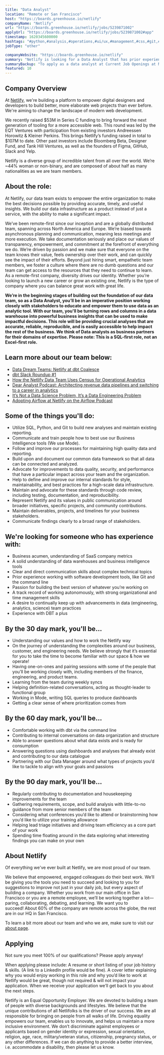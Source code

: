 ```yaml
---
title: "Data Analyst"
location: "Remote or San Francisco"
host: "https://boards.greenhouse.io/netlify"
companyName: "Netlify"
url: "https://boards.greenhouse.io/netlify/jobs/5239871002"
applyUrl: "https://boards.greenhouse.io/netlify/jobs/5239871002#app"
timestamp: 1620345600000
hashtags: "#python,#analysis,#operations,#ui/ux,#management,#css,#git,#rest,#figma,#finance"
jobType: "other"

companyWebsite: "https://boards.greenhouse.io/netlify"
summary: "Netlify is looking for a Data Analyst that has prior experience working with software development tools, like Git and the command line."
summaryBackup: "To apply as a data analyst at Current Job Openings at Netlify, you preferably need to have some knowledge of: #python, #ui/ux, #management."
featured: 10
---
```


## Company Overview

At [Netlify](https://www.netlify.com/about/), we're building a platform to empower digital designers and developers to build better, more elaborate web projects than ever before. We're aiming to change the landscape of modern web development. 

We recently raised $53M in Series C funding to bring forward the next generation of tooling for a more accessible web. This round was led by the EQT Ventures with participation from existing investors Andreessen Horowitz & Kleiner Perkins. This brings Netlify’s funding raised in total to $107M to date. Other past investors include Bloomberg Beta, Designer Fund, and Tank Hill Ventures, as well as the founders of Figma, GitHub, Slack and Yelp.

Netlify is a diverse group of incredible talent from all over the world. We’re ~44% woman or non-binary, and are composed of about half as many nationalities as we are team members.

## About the role: 

At Netlify, our data team exists to empower the entire organization to make the best decisions possible by providing accurate, timely, and useful insights. We build our data infrastructure as a product instead of just a service, with the ability to make a significant impact.

We’ve been remote-first since our inception and are a globally distributed team, spanning across North America and Europe. We’re biased towards asynchronous planning and communication, meaning less meetings and more execution. We take documentation seriously and place our values of transparency, empowerment, and commitment at the forefront of everything we do. We’re driven by passion and we make sure that everyone on the team knows their value, feels ownership over their work, and can quickly see the impact of their efforts. Beyond just hiring smart, empathetic team members, we foster a culture where there are no dumb questions and our team can get access to the resources that they need to continue to learn. As a remote-first company, diversity drives our identity. Whether you’re looking to launch a new career or grow an existing one, Netlify is the type of company where you can balance great work with great life.

**We’re in the beginning stages of building out the foundation of our data team, so as a Data Analyst, you’ll be in an imperative position working closely with stakeholders to educate and empower them to use data as an analytic tool. With our team, you'll be turning rows and columns in a data warehouse into powerful business insights that can be used to make impactful decisions. This role will be providing crucial analyses that are accurate, reliable, reproducible, and is easily accessible to help impact the rest of the business. We think of Data analysts as business partners for their domains of expertise. Please note: This is a SQL-first role, not an Excel-first role.**

## Learn more about our team below: 

*   [Data Dream Teams: Netlify at dbt Coalesce](https://www.youtube.com/watch?v=10uTDBerfTo)
*   [dbt Slack Roundup #1](https://www.youtube.com/watch?v=T0Z_ibd3Hx0) 
*   [How the Netlify Data Team Uses Census for Operational Analytics](https://www.netlify.com/blog/2021/04/08/how-the-netlify-data-team-uses-census-for-operational-analytics/)
*   [Dear Analyst Podcast: Architecting revenue data pipelines and switching to a career in analytics](https://www.thekeycuts.com/dear-analyst-64-architecting-revenue-data-pipelines-and-switching-to-a-career-in-analytics-with-lauren-adabie-of-netlify/)
*   [It’s Not a Data Science Problem, It’s a Data Engineering Problem](https://www.lastweekinaws.com/podcast/screaming-in-the-cloud/it-s-not-a-data-science-problem-it-s-a-data-engineering-problem-with-laurie-voss/)
*   [Adopting Airflow at Netlify on the Airflow Podcast](https://podcasts.apple.com/us/podcast/adopting-airflow-at-netlify/id1337349579?i=1000496109612)

## Some of the things you'll do: 

*   Utilize SQL, Python, and Git to build new analyses and maintain existing reporting.
*   Communicate and train people how to best use our Business Intelligence tools (We use Mode).
*   Follow and improve our processes for maintaining high quality data and reporting.
*   Build upon and document our common data framework so that all data can be connected and analyzed.
*   Advocate for improvements to data quality, security, and performance that have a particular impact across your team and the organization.
*   Help to define and improve our internal standards for style, maintainability, and best practices for a high-scale data infrastructure.
*   Maintain and advocate for these standards through code review, including testing, documentation, and reproducibility.
*   Represent Netlify and its values in public communication around broader initiatives, specific projects, and community contributions.
*   Maintain deliverables, projects, and timelines for your business stakeholders.
*   Communicate findings clearly to a broad range of stakeholders.

## We're looking for someone who has experience with: 

*   Business acumen, understanding of SaaS company metrics
*   A solid understanding of data warehouses and business intelligence tools
*   Clear and direct communication skills about complex technical topics
*   Prior experience working with software development tools, like Git and the command line
*   Passion for building the best version of whatever you’re working on
*   A track record of working autonomously, with strong organizational and time management skills
*   A desire to continually keep up with advancements in data (engineering, analytics, science) team practices
*   Experience with DBT a plus

## By the 30 day mark, you'll be... 

*   Understanding our values and how to work the Netlify way
*   On the journey of understanding the complexities around our business, customer, and engineering needs. We believe strongly that it’s essential for you to take the time to become familiar with our space & how we operate!
*   Having one-on-ones and pairing sessions with some of the people that you’ll be working closely with, including members of the finance, engineering, and product teams.
*   Learning from the team during weekly syncs
*   Helping definition-related conversations, acting as thought-leader to functional group
*   Working in Mode, writing SQL queries to produce dashboards
*   Getting a clear sense of where prioritization comes from

## By the 60 day mark, you'll be... 

*   Comfortable working with dbt via the command line
*   Contributing to internal conversations on data organization and structure
*   Able to answer questions about what data exists and is ready for consumption
*   Answering questions using dashboards and analyses that already exist and contributing to our data catalogue
*   Partnering with our Data Manager around what types of projects you’d like to tackle to align with your goals and passions

## By the 90 day mark, you'll be... 

*   Regularly contributing to documentation and housekeeping improvements for the team
*   Gathering requirements, scope, and build analysis with little-to-no guidance from more senior members of the team
*   Considering what conferences you’d like to attend or brainstorming how you’d like to utilize your training allowance
*   Helping lead triage initiatives and driving team efficiency as a core part of your work
*   Spending time floating around in the data exploring what interesting findings you can make on your own

## About Netlify

Of everything we've ever built at Netlify, we are most proud of our team.

We believe that empowered, engaged colleagues do their best work. We’ll be giving you the tools you need to succeed and looking to you for suggestions to improve not just in your daily job, but every aspect of building a company. Whether you work from our main office in San Francisco or you are a remote employee, we’ll be working together a lot—paring, collaborating, debating, and learning. We want you to succeed! About 60% of the company are remote across the globe, the rest are in our HQ in San Francisco.

To learn a bit more about our team and who we are, make sure to visit our [about page](http://netlify.com/about).

## Applying

Not sure you meet 100% of our qualifications? Please apply anyway!

When applying please include: A resume or short listing of your job history & skills. (A link to a LinkedIn profile would be fine). A cover letter explaining why you would enjoy working in this role and why you’d like to work at Netlify would be great, though not required & will not impact your application. When we receive your application we’ll get back to you about the next steps.

Netlify is an Equal Opportunity Employer. We are devoted to building a team of people with diverse backgrounds and lifestyles. We believe that the unique contributions of all Netlifolks is the driver of our success. We are all responsible for bringing on people from all walks of life. Driving equality empowers our team, enables us to innovate, and helps us maintain a more inclusive environment. We don’t discriminate against employees or applicants based on gender identity or expression, sexual orientation, religion, age, race, military/veteran status, citizenship, pregnancy status, or any other differences. If we can do anything to provide a better interview, i.e. accommodate a disability, then please let us know.
